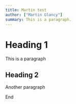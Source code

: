 ```yaml
---
title: Martin test
author: ["Martin Glancy"]
summary: This is a paragraph.
---
```

  
  # Heading 1

This is a paragraph

## Heading 2

Another paragraph

End
